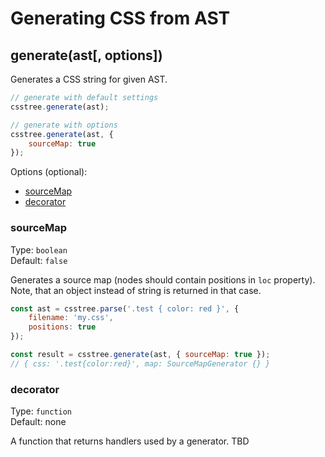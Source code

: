 # Generating CSS from AST

## generate(ast[, options])

Generates a CSS string for given AST.

```js
// generate with default settings
csstree.generate(ast);

// generate with options
csstree.generate(ast, {
    sourceMap: true
});
```

Options (optional):

<!-- MarkdownTOC -->

- [sourceMap](#sourcemap)
- [decorator](#decorator)

<!-- /MarkdownTOC -->

### sourceMap

Type: `boolean`  
Default: `false`

Generates a source map (nodes should contain positions in `loc` property). Note, that an object instead of string is returned in that case.

```js
const ast = csstree.parse('.test { color: red }', {
    filename: 'my.css',
    positions: true
});

const result = csstree.generate(ast, { sourceMap: true });
// { css: '.test{color:red}', map: SourceMapGenerator {} }
```

### decorator

Type: `function`  
Default: none

A function that returns handlers used by a generator. TBD
